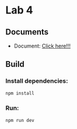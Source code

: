# Lab 4

## Documents
- Document: [Click here!!!](Lab4_About_all_Hooks.docx.pdf)

## Build
### Install dependencies:
```bash
npm install
```
### Run:
```bash
npm run dev
```